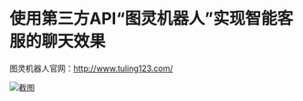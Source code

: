 # 使用第三方API“图灵机器人”实现智能客服的聊天效果
图灵机器人官网：http://www.tuling123.com/

![截图](https://github.com/ykmeory/TuringRobots/blob/master/app/src/main/res/mipmap-xhdpi/%E6%88%AA%E5%9B%BE.jpg)
